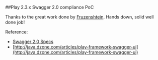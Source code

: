 ##Play 2.3.x Swagger 2.0 compliance PoC

Thanks to the great work done by [Fruzenshtein](https://github.com/Fruzenshtein/inLaw).
Hands down, solid well done job!

Reference:

- [Swagger 2.0 Specs](https://github.com/swagger-api/swagger-spec/blob/master/versions/2.0.md)
- [http://java.dzone.com/articles/play-framework-swagger-ui](http://java.dzone.com/articles/play-framework-swagger-ui)


